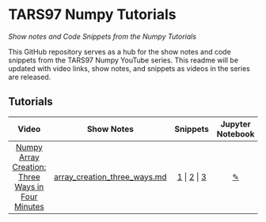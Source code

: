 # TARS97 Numpy Tutorials

*Show notes and Code Snippets from the Numpy Tutorials*

This GitHub repository serves as a hub for the show notes and code snippets from the TARS97 Numpy YouTube series. This readme will be updated with video links, show notes, and snippets as videos in the series are released.

## Tutorials

|Video|Show Notes|Snippets| Jupyter Notebook |
|:---:|:--------:|:------:|:----------------:|
|[Numpy Array Creation: Three Ways in Four Minutes](https://youtu.be/wJkDgexH7R8)|[array_creation_three_ways.md](https://github.com/tars97/numpy-tutorials/blob/master/show_notes/array_creation_three_ways.md)| [1](https://github.com/tars97/numpy-tutorials/blob/master/snippets/numpy_array_creation.py) \| [2](https://github.com/tars97/numpy-tutorials/blob/master/snippets/synthetic_arrays.py) \| [3](https://github.com/tars97/numpy-tutorials/blob/master/snippets/data_arrays.py) | [✎](https://github.com/tars97/numpy-tutorials/blob/master/notebooks/array_creation_three_ways.ipynb) |
